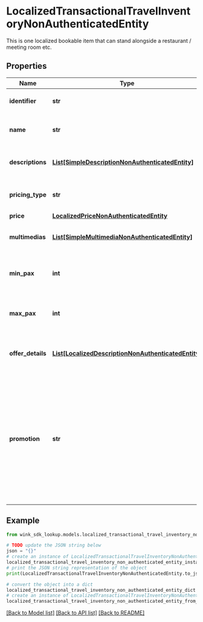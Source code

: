 # LocalizedTransactionalTravelInventoryNonAuthenticatedEntity

This is one localized bookable item that can stand alongside a restaurant / meeting room etc.

## Properties

Name | Type | Description | Notes
------------ | ------------- | ------------- | -------------
**identifier** | **str** | Unique transactional identifier | 
**name** | **str** | Internal name of transactional blocking. | 
**descriptions** | [**List[SimpleDescriptionNonAuthenticatedEntity]**](SimpleDescriptionNonAuthenticatedEntity.md) | Localized descriptions describing blocking. | 
**pricing_type** | **str** | How this blocking item should be priced. | 
**price** | [**LocalizedPriceNonAuthenticatedEntity**](LocalizedPriceNonAuthenticatedEntity.md) |  | 
**multimedias** | [**List[SimpleMultimediaNonAuthenticatedEntity]**](SimpleMultimediaNonAuthenticatedEntity.md) | List of images / videos of item. | [optional] 
**min_pax** | **int** | Whether there is a limit to minimum group size. | [optional] 
**max_pax** | **int** | Whether there is a limit to maximum group size. | [optional] 
**offer_details** | [**List[LocalizedDescriptionNonAuthenticatedEntity]**](LocalizedDescriptionNonAuthenticatedEntity.md) | Localized offer details if rate plan discount applies. | [optional] 
**promotion** | **str** | If a package is linked to a rate plan the user could be entitled to a promotional discount if she enters a code. When this field is populated, it means the discount was applied to the package. | [optional] 

## Example

```python
from wink_sdk_lookup.models.localized_transactional_travel_inventory_non_authenticated_entity import LocalizedTransactionalTravelInventoryNonAuthenticatedEntity

# TODO update the JSON string below
json = "{}"
# create an instance of LocalizedTransactionalTravelInventoryNonAuthenticatedEntity from a JSON string
localized_transactional_travel_inventory_non_authenticated_entity_instance = LocalizedTransactionalTravelInventoryNonAuthenticatedEntity.from_json(json)
# print the JSON string representation of the object
print(LocalizedTransactionalTravelInventoryNonAuthenticatedEntity.to_json())

# convert the object into a dict
localized_transactional_travel_inventory_non_authenticated_entity_dict = localized_transactional_travel_inventory_non_authenticated_entity_instance.to_dict()
# create an instance of LocalizedTransactionalTravelInventoryNonAuthenticatedEntity from a dict
localized_transactional_travel_inventory_non_authenticated_entity_from_dict = LocalizedTransactionalTravelInventoryNonAuthenticatedEntity.from_dict(localized_transactional_travel_inventory_non_authenticated_entity_dict)
```
[[Back to Model list]](../README.md#documentation-for-models) [[Back to API list]](../README.md#documentation-for-api-endpoints) [[Back to README]](../README.md)



